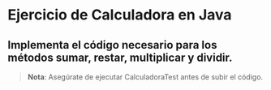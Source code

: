 # Ejercicio de Calculadora en Java

## Implementa el código necesario para los métodos sumar, restar, multiplicar y dividir.

> **Nota**: Asegúrate de ejecutar CalculadoraTest antes de subir el código.
